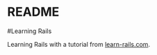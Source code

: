 # README

#Learning Rails

Learning Rails with a tutorial from [learn-rails.com](http://learn-rails.com/).
